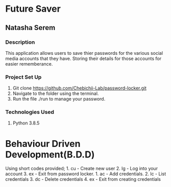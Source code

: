 # Future Saver

## Natasha Serem

### Description
This application allows users to save thier passwords for the various social media accounts that they have.
Storing their details for those accounts for easier rememberance.

### Project Set Up
1. Git clone    https://github.com/Chebichii-Lab/password-locker.git
2. Navigate to the folder using the terminal.
3. Run the file ./run to manage your password.


### Technologies Used
1. Python 3.8.5

# Behaviour Driven Development(B.D.D)
Using short codes provided;
    1. cu - Create new user
    2. lg - Log into your account
    3. ex - Exit from password locker.
    1. ac - Add credentials.
    2. lc - List credentials
    3. dc - Delete credentials
    4. ex - Exit from creating credentials 

